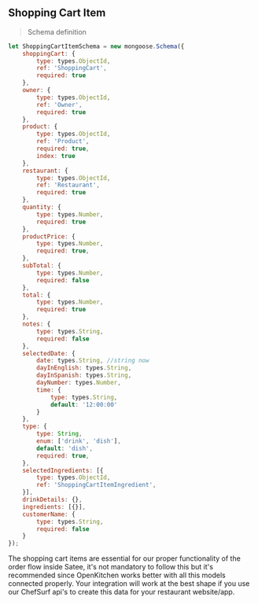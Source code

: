 ## Shopping Cart Item

> Schema definition

```javascript
let ShoppingCartItemSchema = new mongoose.Schema({
    shoppingCart: {
        type: types.ObjectId,
        ref: 'ShoppingCart',
        required: true
    },
    owner: {
        type: types.ObjectId,
        ref: 'Owner',
        required: true
    },
    product: {
        type: types.ObjectId,
        ref: 'Product',
        required: true,
        index: true
    },
    restaurant: {
        type: types.ObjectId,
        ref: 'Restaurant',
        required: true
    },
    quantity: {
        type: types.Number,
        required: true
    },
    productPrice: {
        type: types.Number,
        required: true,
    },
    subTotal: {
        type: types.Number,
        required: false
    },
    total: {
        type: types.Number,
        required: true
    },
    notes: {
        type: types.String,
        required: false
    },
    selectedDate: {
        date: types.String, //string now
        dayInEnglish: types.String,
        dayInSpanish: types.String,
        dayNumber: types.Number,
        time: {
            type: types.String,
            default: '12:00:00'
        }
    },
    type: {
        type: String,
        enum: ['drink', 'dish'],
        default: 'dish',
        required: true,
    },
    selectedIngredients: [{
        type: types.ObjectId,
        ref: 'ShoppingCartItemIngredient',
    }],
    drinkDetails: {},
    ingredients: [{}],
    customerName: {
        type: types.String,
        required: false
    }
});
```

The shopping cart items are essential for our proper functionality of the order flow inside Satee, it's not mandatory to follow this but it's recommended since OpenKitchen works better with all this models connected properly. Your integration will work at the best shape if you use our ChefSurf api's to create this data for your restaurant website/app.